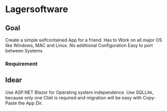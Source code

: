 # Lagersoftware

## Goal 
Create a simple selfcontained App for a friend. 
Has to Work on all major OS like Windows, MAC and Linux. 
No additional Configuration
Easy to port between Systems

### Requirement 

## Idear
Use ASP.NET Blazor for Operating system independence.
Use SQLLite, because only one Cliet is required and migration will be easy with Copy- Paste the App Dir.
